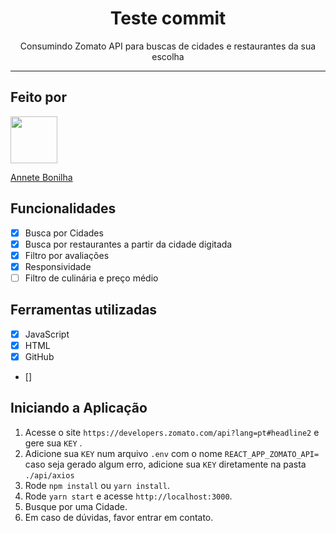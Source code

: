  <h1 align="center">
  Teste commit
</h1>

<p align="center">Consumindo Zomato API para buscas de cidades e restaurantes da sua escolha</p>

<hr>

## Feito por

[<img src="https://avatars.githubusercontent.com/u/145632926?v=4" width="75px;"/>](https://github.com/annetebonilha)

[Annete Bonilha](https://github.com/annetebonilha)

## Funcionalidades

- [x] Busca por Cidades
- [x] Busca por restaurantes a partir da cidade digitada
- [x] Filtro por avaliações
- [x] Responsividade
- [ ] Filtro de culinária e preço médio

## Ferramentas utilizadas

- [x] JavaScript
- [x] HTML
- [x] GitHub
- [] 

## Iniciando a Aplicação
1. Acesse o site `https://developers.zomato.com/api?lang=pt#headline2` e gere sua `KEY` .<br />
2. Adicione sua `KEY` num arquivo `.env` com o nome `REACT_APP_ZOMATO_API=` caso seja gerado algum erro, adicione sua `KEY` diretamente na pasta `./api/axios`
3. Rode `npm install` ou `yarn install`.<br />
4. Rode `yarn start` e acesse `http://localhost:3000`.<br />
5. Busque por uma Cidade.<br/>
6. Em caso de dúvidas, favor entrar em contato. 
